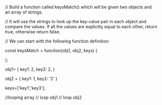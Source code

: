 // Build a function called keysMatch() which will be given two objects and an array of strings.

// It will use the strings to look up the key-value pair in each object and compare the values. If all the values are explicitly equal to each other, return true, otherwise return false.

// We can start with the following function definition:


const keysMatch = function(obj1, obj2, keys) {

};


obj1= {
  key1: 2,
  key2: 2,
}

obj2 = {
  key1: 1,
  key2: '2'
}

keys=['key1','key3'];


//looping array
  // loop obj1
  // loop obj2
